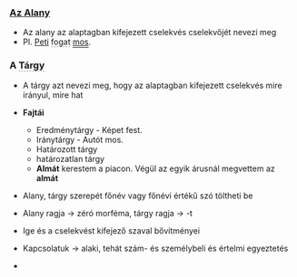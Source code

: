 ### <u>Az Alany</u>
- Az alany az alaptagban kifejezett cselekvés cselekvőjét nevezi meg
- Pl. <u>Peti</u> <span style="border-bottom:1px dashed #999;">fogat</span> <u style="text-decoration: underline double;">mos</u>.
### A <span style="border-bottom:1px dashed #999;">Tárgy</span>
- A tárgy azt nevezi meg, hogy az alaptagban kifejezett cselekvés mire irányul, mire hat
- **Fajtái**
	- Eredménytárgy - Képet fest.
	- Iránytárgy - Autót mos.
	- Határozott tárgy
	- határozatlan tárgy
	- **Almát** kerestem a piacon. Végül az egyik árusnál megvettem az **almát**


- Alany, tárgy szerepét főnév vagy főnévi értékű szó töltheti be
- Alany ragja -> zéró morféma, tárgy ragja -> -t
- Ige és a cselekvést kifejező szaval bővítményei
- Kapcsolatuk -> alaki, tehát szám- és személybeli és értelmi egyeztetés
- 